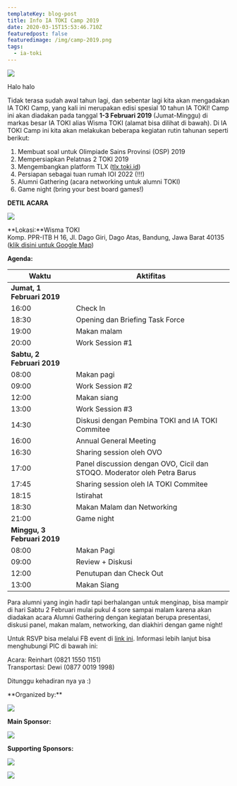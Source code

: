 ```yaml
---
templateKey: blog-post
title: Info IA TOKI Camp 2019
date: 2020-03-15T15:53:46.710Z
featuredpost: false
featuredimage: /img/camp-2019.png
tags:
  - ia-toki
---
```

![](/img/camp-2019.png)

Halo halo

Tidak terasa sudah awal tahun lagi, dan sebentar lagi kita akan mengadakan IA TOKI Camp, yang kali ini merupakan edisi spesial 10 tahun IA TOKI! Camp ini akan diadakan pada tanggal **1-3 Februari 2019** (Jumat-Minggu) di markas besar IA TOKI alias Wisma TOKI (alamat bisa dilihat di bawah). Di IA TOKI Camp ini kita akan melakukan beberapa kegiatan rutin tahunan seperti berikut:

1. Membuat soal untuk Olimpiade Sains Provinsi (OSP) 2019
2. Mempersiapkan Pelatnas 2 TOKI 2019
3. Mengembangkan platform TLX ([tlx.toki.id](https://tlx.toki.id))
4. Persiapan sebagai tuan rumah IOI 2022 (!!!)
5. Alumni Gathering (acara networking untuk alumni TOKI)
6. Game night (bring your best board games!)

**DETIL ACARA**

![](/img/WhatsApp-Image-2017-01-10-at-4.01.28-PM.jpeg)

**Lokasi:**Wisma TOKI\
Komp. PPR-ITB H 16, Jl. Dago Giri, Dago Atas, Bandung, Jawa Barat 40135\
([klik disini untuk Google Map](https://www.google.com/maps/place/6%C2%B051'22.1%22S+107%C2%B037'23.2%22E/@-6.8561344,107.6209192,17z/data=!3m1!4b1!4m5!3m4!1s0x0:0x0!8m2!3d-6.8561344!4d107.6231079?hl=en))

**Agenda:**

| Waktu                       | Aktifitas                                                                |
| --------------------------- | ------------------------------------------------------------------------ |
| **Jumat, 1 Februari 2019**  |                                                                          |
| 16:00                       | Check In                                                                 |
| 18:30                       | Opening dan Briefing Task Force                                          |
| 19:00                       | Makan malam                                                              |
| 20:00                       | Work Session #1                                                          |
| **Sabtu, 2 Februari 2019**  |                                                                          |
| 08:00                       | Makan pagi                                                               |
| 09:00                       | Work Session #2                                                          |
| 12:00                       | Makan siang                                                              |
| 13:00                       | Work Session #3                                                          |
| 14:30                       | Diskusi dengan Pembina TOKI and IA TOKI Commitee                         |
| 16:00                       | Annual General Meeting                                                   |
| 16:30                       | Sharing session oleh OVO                                                 |
| 17:00                       | Panel discussion dengan OVO, Cicil dan STOQO. Moderator oleh Petra Barus |
| 17:45                       | Sharing session oleh IA TOKI Commitee                                    |
| 18:15                       | Istirahat                                                                |
| 18:30                       | Makan Malam dan Networking                                               |
| 21:00                       | Game night                                                               |
| **Minggu, 3 Februari 2019** |                                                                          |
| 08:00                       | Makan Pagi                                                               |
| 09:00                       | Review + Diskusi                                                         |
| 12:00                       | Penutupan dan Check Out                                                  |
| 13:00                       | Makan Siang                                                              |

Para alumni yang ingin hadir tapi berhalangan untuk menginap, bisa mampir di hari Sabtu 2 Februari mulai pukul 4 sore sampai malam karena akan diadakan acara Alumni Gathering dengan kegiatan berupa presentasi, diskusi panel, makan malam, networking, dan diakhiri dengan game night!

Untuk RSVP bisa melalui FB event di [link ini](https://www.facebook.com/events/486088705248642/). Informasi lebih lanjut bisa menghubungi PIC di bawah ini:

Acara: Reinhart (0821 1550 1151)\
Transportasi: Dewi (0877 0019 1998)

Ditunggu kehadiran nya ya :)

<div className="text-center">
**Organized by:**

![](/img/ia-toki.png)

**Main Sponsor:**

![](/img/ovo.png)

**Supporting Sponsors:**

![](/img/stoqo.jpg)

![](/img/cicil.png)

</div>
